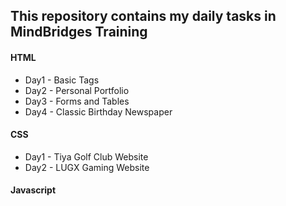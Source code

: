 <h2>This repository contains my daily tasks in MindBridges Training</h2>
<h4>HTML</h4>
<ul>
  <li>Day1 - Basic Tags</li>
  <li>Day2 - Personal Portfolio</li>
  <li>Day3 - Forms and Tables</li>
  <li>Day4 - Classic Birthday Newspaper</li>
</ul>
<h4>CSS</h4>
<ul>
  <li>Day1 - Tiya Golf Club Website</li>
  <li>Day2 - LUGX Gaming Website</li>
</ul>
<h4>Javascript</h4>
